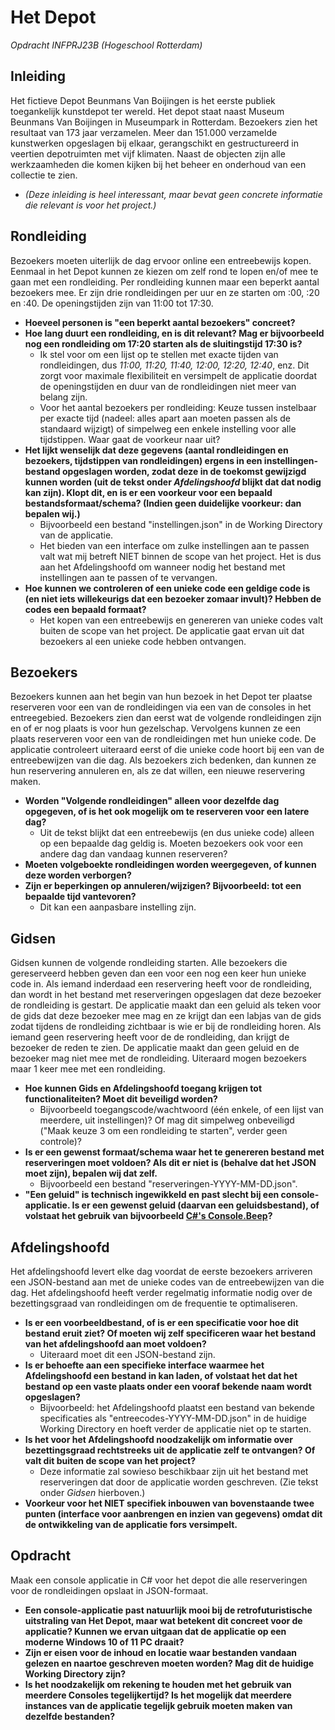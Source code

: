 # Het Depot
_Opdracht INFPRJ23B (Hogeschool Rotterdam)_


## Inleiding
Het fictieve Depot Beunmans Van Boijingen is het eerste publiek toegankelijk kunstdepot ter wereld. Het depot staat naast
Museum Beunmans Van Boijingen in Museumpark in Rotterdam. Bezoekers zien het resultaat van 173 jaar
verzamelen. Meer dan 151.000 verzamelde kunstwerken opgeslagen bij elkaar, gerangschikt en gestructureerd
in veertien depotruimten met vijf klimaten. Naast de objecten zijn alle werkzaamheden die komen kijken bij het
beheer en onderhoud van een collectie te zien.

- *(Deze inleiding is heel interessant, maar bevat geen concrete informatie die relevant is voor het project.)*


## Rondleiding
Bezoekers moeten uiterlijk de dag ervoor online een entreebewijs kopen. Eenmaal in het Depot kunnen ze
kiezen om zelf rond te lopen en/of mee te gaan met een rondleiding. Per rondleiding kunnen maar een beperkt
aantal bezoekers mee. Er zijn drie rondleidingen per uur en ze starten om :00, :20 en :40. De openingstijden zijn
van 11:00 tot 17:30.

- **Hoeveel personen is "een beperkt aantal bezoekers" concreet?**
- **Hoe lang duurt een rondleiding, en is dit relevant? Mag er bijvoorbeeld nog een rondleiding om 17:20 starten als de sluitingstijd 17:30 is?**
    - Ik stel voor om een lijst op te stellen met exacte tijden van rondleidingen, dus *11:00, 11:20, 11:40, 12:00, 12:20, 12:40*, enz. Dit zorgt voor maximale flexibiliteit en versimpelt de applicatie doordat de openingstijden en duur van de rondleidingen niet meer van belang zijn.
    - Voor het aantal bezoekers per rondleiding: Keuze tussen instelbaar per exacte tijd (nadeel: alles apart aan moeten passen als de standaard wijzigt) of simpelweg een enkele instelling voor alle tijdstippen. Waar gaat de voorkeur naar uit?
- **Het lijkt wenselijk dat deze gegevens (aantal rondleidingen en bezoekers, tijdstippen van rondleidingen) ergens in een instellingen-bestand opgeslagen worden, zodat deze in de toekomst gewijzigd kunnen worden (uit de tekst onder *Afdelingshoofd* blijkt dat dat nodig kan zijn). Klopt dit, en is er een voorkeur voor een bepaald bestandsformaat/schema? (Indien geen duidelijke voorkeur: dan bepalen wij.)**
    - Bijvoorbeeld een bestand "instellingen.json" in de Working Directory van de applicatie.
    - Het bieden van een interface om zulke instellingen aan te passen valt wat mij betreft NIET binnen de scope van het project. Het is dus aan het Afdelingshoofd om wanneer nodig het bestand met instellingen aan te passen of te vervangen.
- **Hoe kunnen we controleren of een unieke code een geldige code is (en niet iets willekeurigs dat een bezoeker zomaar invult)? Hebben de codes een bepaald formaat?**
    - Het kopen van een entreebewijs en genereren van unieke codes valt buiten de scope van het project. De applicatie gaat ervan uit dat bezoekers al een unieke code hebben ontvangen.


## Bezoekers
Bezoekers kunnen aan het begin van hun bezoek in het Depot ter plaatse reserveren voor een van de
rondleidingen via een van de consoles in het entreegebied. Bezoekers zien dan eerst wat de volgende
rondleidingen zijn en of er nog plaats is voor hun gezelschap. Vervolgens kunnen ze een plaats reserveren voor
een van de rondleidingen met hun unieke code. De applicatie controleert uiteraard eerst of die unieke code
hoort bij een van de entreebewijzen van die dag. Als bezoekers zich bedenken, dan kunnen ze hun reservering
annuleren en, als ze dat willen, een nieuwe reservering maken.
- **Worden "Volgende rondleidingen" alleen voor dezelfde dag opgegeven, of is het ook mogelijk om te reserveren voor een latere dag?**
    - Uit de tekst blijkt dat een entreebewijs (en dus unieke code) alleen op een bepaalde dag geldig is. Moeten bezoekers ook voor een andere dag dan vandaag kunnen reserveren?
- **Moeten volgeboekte rondleidingen worden weergegeven, of kunnen deze worden verborgen?**
- **Zijn er beperkingen op annuleren/wijzigen? Bijvoorbeeld: tot een bepaalde tijd vantevoren?**
    - Dit kan een aanpasbare instelling zijn.


## Gidsen
Gidsen kunnen de volgende rondleiding starten. Alle bezoekers die gereserveerd hebben geven dan een voor
een nog een keer hun unieke code in. Als iemand inderdaad een reservering heeft voor de rondleiding, dan
wordt in het bestand met reserveringen opgeslagen dat deze bezoeker de rondleiding is gestart. De applicatie
maakt dan een geluid als teken voor de gids dat deze bezoeker mee mag en ze krijgt dan een labjas van de gids
zodat tijdens de rondleiding zichtbaar is wie er bij de rondleiding horen. Als iemand geen reservering heeft voor
de de rondleiding, dan krijgt de bezoeker de reden te zien. De applicatie maakt dan geen geluid en de bezoeker
mag niet mee met de rondleiding. Uiteraard mogen bezoekers maar 1 keer mee met een rondleiding.
- **Hoe kunnen Gids en Afdelingshoofd toegang krijgen tot functionaliteiten? Moet dit beveiligd worden?**
    - Bijvoorbeeld toegangscode/wachtwoord (één enkele, of een lijst van meerdere, uit instellingen)? Of mag dit simpelweg onbeveiligd ("Maak keuze 3 om een rondleiding te starten", verder geen controle)?
- **Is er een gewenst formaat/schema waar het te genereren bestand met reserveringen moet voldoen? Als dit er niet is (behalve dat het JSON moet zijn), bepalen wij dat zelf.**
    - Bijvoorbeeld een bestand "reserveringen-YYYY-MM-DD.json".
- **"Een geluid" is technisch ingewikkeld en past slecht bij een console-applicatie. Is er een gewenst geluid (daarvan een geluidsbestand), of volstaat het gebruik van bijvoorbeeld [C#'s Console.Beep](https://learn.microsoft.com/en-us/dotnet/api/system.console.beep?view=net-6.0)?**


## Afdelingshoofd

Het afdelingshoofd levert elke dag voordat de eerste bezoekers arriveren een JSON-bestand aan met de unieke
codes van de entreebewijzen van die dag. Het afdelingshoofd heeft verder regelmatig informatie nodig over de
bezettingsgraad van rondleidingen om de frequentie te optimaliseren.
- **Is er een voorbeeldbestand, of is er een specificatie voor hoe dit bestand eruit ziet? Of moeten wij zelf specificeren waar het bestand van het afdelingshoofd aan moet voldoen?**
    - Uiteraard moet dit een JSON-bestand zijn.
- **Is er behoefte aan een specifieke interface waarmee het Afdelingshoofd een bestand in kan laden, of volstaat het dat het bestand op een vaste plaats onder een vooraf bekende naam wordt opgeslagen?**
    - Bijvoorbeeld: het Afdelingshoofd plaatst een bestand van bekende specificaties als "entreecodes-YYYY-MM-DD.json" in de huidige Working Directory en hoeft verder de applicatie niet op te starten.
- **Is het voor het Afdelingshoofd noodzakelijk om informatie over bezettingsgraad rechtstreeks uit de applicatie zelf te ontvangen? Of valt dit buiten de scope van het project?**
    - Deze informatie zal sowieso beschikbaar zijn uit het bestand met reserveringen dat door de applicatie worden geschreven. (Zie tekst onder *Gidsen* hierboven.)
- **Voorkeur voor het NIET specifiek inbouwen van bovenstaande twee punten (interface voor aanbrengen en inzien van gegevens) omdat dit de ontwikkeling van de applicatie fors versimpelt.**


## Opdracht

Maak een console applicatie in C# voor het depot die alle reserveringen voor de rondleidingen opslaat in JSON-formaat.

- **Een console-applicatie past natuurlijk mooi bij de retrofuturistische uitstraling van Het Depot, maar wat betekent dit concreet voor de applicatie? Kunnen we ervan uitgaan dat de applicatie op een moderne Windows 10 of 11 PC draait?**
- **Zijn er eisen voor de inhoud en locatie waar bestanden vandaan gelezen en naartoe geschreven moeten worden? Mag dit de huidige Working Directory zijn?**
- **Is het noodzakelijk om rekening te houden met het gebruik van meerdere Consoles tegelijkertijd? Is het mogelijk dat meerdere instances van de applicatie tegelijk gebruik moeten maken van dezelfde bestanden?**
